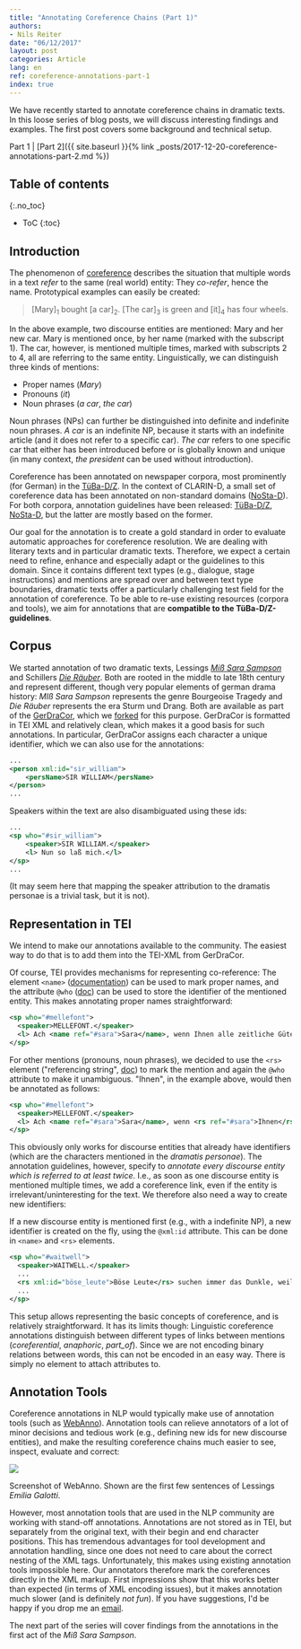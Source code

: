 ```yaml
---
title: "Annotating Coreference Chains (Part 1)"
authors:
- Nils Reiter
date: "06/12/2017"
layout: post
categories: Article
lang: en
ref: coreference-annotations-part-1
index: true
---
```


We have recently started to annotate coreference chains in dramatic texts. In this loose series of blog posts, we will discuss interesting findings and examples. The first post covers some background and technical setup.

Part 1 | 
[Part 2]({{ site.baseurl }}{% link _posts/2017-12-20-coreference-annotations-part-2.md %})


<!--more-->
## Table of contents
{:.no_toc}

* ToC
{:toc}

## Introduction

The phenomenon of [coreference](https://en.wikipedia.org/wiki/Coreference) describes the situation that multiple words in a text *refer* to the same (real world) entity: They *co-refer*, hence the name. Prototypical examples can easily be created:

> [Mary]<sub>1</sub> bought [a car]<sub>2</sub>. [The car]<sub>3</sub> is green and [it]<sub>4</sub> has four wheels.

In the above example, two discourse entities are mentioned: Mary and her new car. Mary is mentioned once, by her name (marked with the subscript 1). The car, however, is mentioned multiple times, marked with subscripts 2 to 4, all are referring to the same entity. Linguistically, we can distinguish three kinds of mentions:
- Proper names (*Mary*)
- Pronouns (*it*)
- Noun phrases (*a car*, *the car*)

Noun phrases (NPs) can further be distinguished into definite and indefinite noun phrases. *A car* is an indefinite NP, because it starts with an indefinite article (and it does not refer to a specific car). *The car* refers to one specific car that either has been introduced before or is globally known and unique (in many context, *the president* can be used without introduction).

Coreference has been annotated on newspaper corpora, most prominently (for German) in the [TüBa-D/Z](http://www.sfs.uni-tuebingen.de/ascl/ressourcen/corpora/tueba-dz.html). In the context of CLARIN-D, a small set of coreference data has been annotated on non-standard domains ([NoSta-D](https://www.linguistik.hu-berlin.de/de/institut/professuren/korpuslinguistik/forschung/nosta-d)). For both corpora, annotation guidelines have been released: [TüBa-D/Z](http://www.sfs.uni-tuebingen.de/fileadmin/static/ascl/resources/tuebadz-coreference-manual-2007.pdf), [NoSta-D](https://www.linguistik.hu-berlin.de/de/institut/professuren/korpuslinguistik/forschung/nosta-d/nosta-d-cor-1.1), but the latter are mostly based on the former.

Our goal for the annotation is to create a gold standard in order to evaluate automatic approaches for coreference resolution. We are dealing with literary texts and in particular dramatic texts. Therefore, we expect a certain need to refine, enhance and especially adapt or  the guidelines to this domain. Since it contains different text types (e.g., dialogue, stage instructions) and mentions are spread over and between text type boundaries, dramatic texts offer a particularly challenging test field for the annotation of coreference. To be able to re-use existing resources (corpora and tools), we aim for annotations that are **compatible to the TüBa-D/Z-guidelines**.

## Corpus

We started annotation of two dramatic texts, Lessings *[Miß Sara Sampson](https://textgridrep.org/browse/-/browse/rjmw_0)* and Schillers *[Die Räuber](https://textgridrep.org/browse/-/browse/v0fv_0)*. Both are rooted in the middle to late 18th century and represent different, though very popular elements of german drama history: *MIß Sara Sampson* represents the genre Bourgeoise Tragedy and *Die Räuber* represents the era Sturm und Drang. Both are available as part of the [GerDraCor](https://github.com/dracor-org/gerdracor), which we [forked](https://github.com/quadrama/gerdracor) for this purpose. GerDraCor is formatted in TEI XML and relatively clean, which makes it a good basis for such annotations. In particular, GerDraCor assigns each character a unique identifier, which we can also use for the annotations:

```xml
...
<person xml:id="sir_william">
	<persName>SIR WILLIAM</persName>
</person>
...
```

Speakers within the text are also disambiguated using these ids:

```xml
...
<sp who="#sir_william">
	<speaker>SIR WILLIAM.</speaker>
	<l> Nun so laß mich.</l>
</sp>
...
```

(It  may seem here that mapping the speaker attribution to the dramatis personae is a trivial task, but it is not).



## Representation in TEI
We intend to make our annotations available to the community. The easiest way to do that is to add them into the TEI-XML from GerDraCor. 

Of course, TEI provides mechanisms for representing co-reference: The element `<name>` ([documentation](http://www.tei-c.org/release/doc/tei-p5-doc/en/html/ref-name.html)) can be used to mark proper names, and the attribute `@who` ([doc](http://www.tei-c.org/release/doc/tei-p5-doc/en/html/ref-att.canonical.html#tei_att.ref)) can be used to store the identifier of the mentioned entity. This makes annotating proper names straightforward:
```xml
<sp who="#mellefont">
  <speaker>MELLEFONT.</speaker>
  <l> Ach <name ref="#sara">Sara</name>, wenn Ihnen alle zeitliche Güter so gewiß wären, als Ihrer Tugend die ewigen sind – –</l>
</sp>
```

For other mentions (pronouns, noun phrases), we decided to use the `<rs>` element ("referencing string", [doc](http://www.tei-c.org/release/doc/tei-p5-doc/en/html/ref-rs.html)) to mark the mention and again the `@who` attribute to make it unambiguous. "Ihnen", in the example above, would then be annotated as follows:

```xml
<sp who="#mellefont">
  <speaker>MELLEFONT.</speaker>
  <l> Ach <name ref="#sara">Sara</name>, wenn <rs ref="#sara">Ihnen</rs> alle zeitliche Güter so gewiß wären, als Ihrer Tugend die ewigen sind – –</l>
</sp>
```

This obviously only works for discourse entities that already have identifiers (which are the characters mentioned in the *dramatis personae*). The annotation guidelines, however, specify to *annotate every discourse entity which is referred to at least twice*. I.e., as soon as one discourse entity is mentioned multiple times, we add a coreference link, even if the entity is irrelevant/uninteresting for the text. We therefore also need a way to create new identifiers:

If a new discourse entity is mentioned first (e.g., with a indefinite NP), a new identifier is created on the fly, using the `@xml:id` attribute. This can be done in `<name>` and `<rs>` elements.

```xml
<sp who="#waitwell">
  <speaker>WAITWELL.</speaker>
  ...
  <rs xml:id="böse_leute">Böse Leute</rs> suchen immer das Dunkle, weil <rs ref="#böse_leute">sie</rs> böse Leute sind. Aber was hilft es <rs ref="#böse_leute">ihnen</rs>, wenn <rs ref="#böse_leute">sie</rs> sich auch vor der ganzen Welt verbergen könnten?
  ...
</sp>
```

This setup allows representing the basic concepts of coreference, and is relatively straightforward. It has its limits though: Linguistic coreference annotations distinguish between different types of links between mentions (*coreferential*, *anaphoric*, *part_of*). Since we are not encoding binary relations between words, this can not be encoded in an easy way. There is simply no element to attach attributes to.


## Annotation Tools

Coreference annotations in NLP would typically make use of annotation tools (such as [WebAnno](https://webanno.github.io/webanno/)). Annotation tools can relieve annotators of a lot of minor decisions and tedious work (e.g., defining new ids for new discourse entities), and make the resulting coreference chains much easier to see, inspect, evaluate and correct:

<div class="figure">
<img src="{{site.baseurl}}/assets/2017-12-06-coreference-annotations-part-1/Webanno.png" />
<p class="caption">Screenshot of WebAnno. Shown are the first few sentences of Lessings <i>Emilia Galotti</i>.</p>
</div>

However, most annotation tools that are used in the NLP community are working with stand-off annotations. Annotations are not stored as in TEI, but separately from the original text, with their begin and end character positions. This has tremendous advantages for tool development and annotation handling, since one does not need to care about the correct nesting of the XML tags. Unfortunately, this makes using existing annotation tools impossible here. Our annotators therefore mark the coreferences directly in the XML markup. First impressions show that this works better than expected (in terms of XML encoding issues), but it makes annotation much slower (and is definitely *not fun*). If you have suggestions, I'd be happy if you drop me an [email](mailto:nils.reiter@ims.uni-stuttgart.de).

The next part of the series will cover findings from the annotations in the first act of the *Miß Sara Sampson*.
